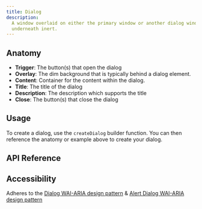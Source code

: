 ```yaml
---
title: Dialog
description:
  A window overlaid on either the primary window or another dialog window, rendering the content
  underneath inert.
---
```


<script>
    import { APITable, KbdTable } from '$docs/components'
    export let data
</script>

## Anatomy

- **Trigger**: The button(s) that open the dialog
- **Overlay**: The dim background that is typically behind a dialog element.
- **Content**: Container for the content within the dialog.
- **Title**: The title of the dialog
- **Description**: The description which supports the title
- **Close**: The button(s) that close the dialog

## Usage

To create a dialog, use the `createDialog` builder function. You can then reference the anatomy or
example above to create your dialog.

## API Reference

<APITable data={data.builder} />

## Accessibility

Adheres to the [Dialog WAI-ARIA design pattern](https://www.w3.org/WAI/ARIA/apg/patterns/dialog/) &
[Alert Dialog WAI-ARIA design pattern](https://www.w3.org/WAI/ARIA/apg/patterns/alertdialog/)

<KbdTable data={data.keyboard} />
